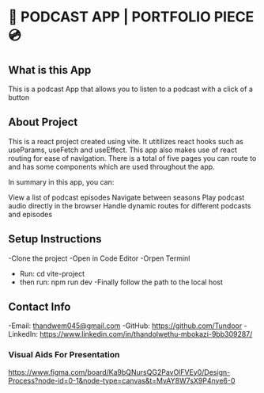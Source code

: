 # 🎵 PODCAST APP | PORTFOLIO PIECE 💿

## What is this App 

This is a podcast App that allows you to listen to a podcast with a click of a button

## About Project

This is a react project created using vite. It utitilizes react hooks such as useParams, useFetch and useEffect. This app also makes use of react routing for ease of navigation. There is a total of five pages you can route to and has some components which are used throughout the app. 

In summary in this app, you can:

View a list of podcast episodes
Navigate between seasons
Play podcast audio directly in the browser
Handle dynamic routes for different podcasts and episodes


## Setup Instructions
-Clone the project
-Open in Code Editor
-Orpen Terminl
- Run: cd vite-project
- then run: npm run dev
-Finally follow the path to the local host

## Contact Info

-Email: thandwem045@gmail.com
-GitHub: https://github.com/Tundoor
-LinkedIn: https://www.linkedin.com/in/thandolwethu-mbokazi-9bb309287/

### Visual Aids For Presentation
https://www.figma.com/board/Ka9bQNursQG2PavOlFVEy0/Design-Process?node-id=0-1&node-type=canvas&t=MvAY8W7sX9P4nye6-0